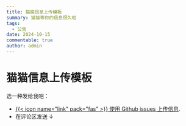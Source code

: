 ```yaml
---
title: 猫猫信息上传模板
summary: 猫猫等你的信息很久啦
tags:
  - 公告
date: 2024-10-15
commentable: true
author: admin
---
```


# 猫猫信息上传模板

选一种发给我吧：

- [{{< icon name="link" pack="fas" >}} 使用 Github issues 上传信息](https://github.com/dunxuan/SDYU-animal-DB.github.io/issues/new?assignees=&labels=&projects=&template=%E7%8C%AB%E7%8C%AB%E4%BF%A1%E6%81%AF%E4%B8%8A%E4%BC%A0%E6%A8%A1%E6%9D%BF.md&title=%E5%A7%93%E5%90%8D%EF%BC%9A).
- 在评论区发送 ↓
<!-- - {{< staticref "uploads/SAD上传模板.xlsx" "newtab" >}} {{< icon name="download" pack="fas" >}} 下载模板 {{< /staticref >}} 填写后 [发送到邮箱 dunxuan@dunxuan.xyz](mailto:dunxuan@dunxuan.xyz). -->
